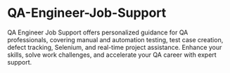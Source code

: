 # QA-Engineer-Job-Support
QA Engineer Job Support offers personalized guidance for QA professionals, covering manual and automation testing, test case creation, defect tracking, Selenium, and real-time project assistance. Enhance your skills, solve work challenges, and accelerate your QA career with expert support.
